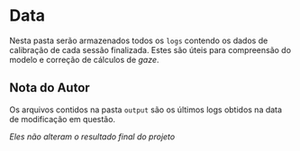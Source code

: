 # Data

Nesta pasta serão armazenados todos os `logs` contendo os dados de calibração de cada sessão finalizada. Estes são úteis para compreensão do modelo e correção de cálculos de *gaze*.

## Nota do Autor

Os arquivos contidos na pasta `output` são os últimos logs obtidos na data de modificação em questão.

*Eles não alteram o resultado final do projeto*
